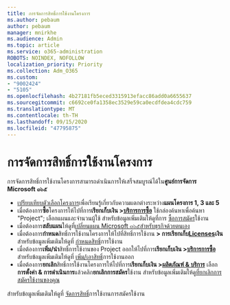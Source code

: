 ```yaml
---
title: การจัดการสิทธิ์การใช้งานโครงการ
ms.author: pebaum
author: pebaum
manager: mnirkhe
ms.audience: Admin
ms.topic: article
ms.service: o365-administration
ROBOTS: NOINDEX, NOFOLLOW
localization_priority: Priority
ms.collection: Adm_O365
ms.custom:
- "9002424"
- "5105"
ms.openlocfilehash: 4b27181fb5eced3315913efacc86add0a6655637
ms.sourcegitcommit: c6692ce0fa1358ec3529e59ca0ecdfdea4cdc759
ms.translationtype: MT
ms.contentlocale: th-TH
ms.lasthandoff: 09/15/2020
ms.locfileid: "47795875"
---
```

# <a name="project-license-management"></a>การจัดการสิทธิ์การใช้งานโครงการ

การจัดการสิทธิ์การใช้งานโครงการสามารถดำเนินการให้เสร็จสมบูรณ์ได้ใน**ศูนย์การจัดการ Microsoft ๓๖๕**

- [เปรียบเทียบตัวเลือกโครงการ](https://products.office.com/project/compare-microsoft-project-management-software?tab=1&OCID=AID2000748_SEM_5j2j5X4B&MarinID=5j2j5X4B%7C78821275986631%7C%2Bproject%20%2Bo365%7Cbb%7Cc%7C%7C1261139959949905%7Ckwd-78821311481635:loc-190&lnkd=Bing_O365SMB_App&msclkid=185eccc165db1d3da290924720afcaa4&ef_id=XoY8vgAAAUTu0Bj8:20200402200513:s)เพื่อเรียนรู้เกี่ยวกับความแตกต่างระหว่าง**แผนโครงการ 1, 3 และ 5**
- เมื่อต้องการ**ซื้อ**โครงการให้ไปที่การ**เรียกเก็บเงิน >[บริการการซื้อ](https://go.microsoft.com/fwlink/p/?linkid=868433)** ใช้กล่องค้นหาเพื่อค้นหา "Project"; เลือกแผนและจำนวนผู้ใช้ สำหรับข้อมูลเพิ่มเติมให้ดูที่การ [ซื้อการสมัคร](https://docs.microsoft.com/microsoft-365/commerce/buy-another-subscription?view=o365-worldwide)ใช้งาน
- เมื่อต้องการ**สลับแผน**ให้ดูที่[เปลี่ยนแผน Microsoft ๓๖๕สำหรับธุรกิจด้วยตนเอง](https://docs.microsoft.com/microsoft-365/commerce/subscriptions/switch-plans-manually?view=o365-worldwide)
- เมื่อต้องการ**กำหนด**สิทธิ์การใช้งานโครงการให้ไปที่สิทธิ์การใช้งาน **> การเรียกเก็บ[Licenses](https://go.microsoft.com/fwlink/p/?linkid=842264)เงิน** สำหรับข้อมูลเพิ่มเติมให้ดูที่ [กำหนดสิทธิ์](https://docs.microsoft.com/microsoft-365/admin/manage/assign-licenses-to-users?view=o365-worldwide)การใช้งาน
- เมื่อต้องการ**เพิ่ม/นำ**สิทธิ์การใช้งานของ Project ออกให้ไปที่การ**เรียกเก็บเงิน >[บริการการซื้อ](https://go.microsoft.com/fwlink/p/?linkid=868433)** สำหรับข้อมูลเพิ่มเติมให้ดูที่ [เพิ่ม/เอาสิทธิ์](https://docs.microsoft.com/microsoft-365/commerce/licenses/buy-licenses?view=o365-worldwide#add-or-remove-licenses-for-your-business-subscription)การใช้งานออก
- เมื่อต้องการ**ยกเลิก**สิทธิ์การใช้งานโครงการให้ไปที่การ**เรียกเก็บเงิน >[ผลิตภัณฑ์ & บริการ](https://go.microsoft.com/fwlink/p/?linkid=842054)** เลือก**การตั้งค่า & การดำเนินการ**แล้วคลิก**ยกเลิกการสมัคร**ใช้งาน สำหรับข้อมูลเพิ่มเติมให้ดู[ที่ยกเลิกการสมัครใช้งานของคุณ](https://docs.microsoft.com/microsoft-365/commerce/subscriptions/cancel-your-subscription)

สำหรับข้อมูลเพิ่มเติมให้ดูที่ [จัดการสิทธิ์](https://docs.microsoft.com/microsoft-365/commerce/licenses/buy-licenses?view=o365-worldwide#add-or-remove-licenses-for-your-business-subscription)การใช้งานการสมัครใช้งาน

